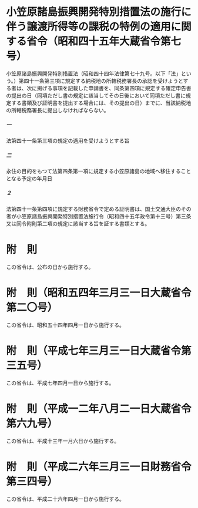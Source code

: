 # 小笠原諸島振興開発特別措置法の施行に伴う譲渡所得等の課税の特例の適用に関する省令（昭和四十五年大蔵省令第七号）
小笠原諸島振興開発特別措置法（昭和四十四年法律第七十九号。以下「法」という。）第四十一条第三項に規定する納税地の所轄税務署長の承認を受けようとする者は、次に掲げる事項を記載した申請書を、同条第四項に規定する確定申告書の提出の日（同項ただし書の規定に該当してその日後において同項ただし書に規定する書類及び証明書を提出する場合には、その提出の日）までに、当該納税地の所轄税務署長に提出しなければならない。
##### 一
法第四十一条第三項の規定の適用を受けようとする旨
##### 二
永住の目的をもつて法第四条第一項に規定する小笠原諸島の地域へ移住することとなる予定の年月日
##### ２
法第四十一条第四項に規定する財務省令で定める証明書は、国土交通大臣のその者が小笠原諸島振興開発特別措置法施行令（昭和四十五年政令第十三号）第三条又は同令附則第二項の規定に該当する旨を証する書類とする。
# 附　則
この省令は、公布の日から施行する。
# 附　則（昭和五四年三月三一日大蔵省令第二〇号）
この省令は、昭和五十四年四月一日から施行する。
# 附　則（平成七年三月三一日大蔵省令第三五号）
この省令は、平成七年四月一日から施行する。
# 附　則（平成一二年八月二一日大蔵省令第六九号）
この省令は、平成十三年一月六日から施行する。
# 附　則（平成二六年三月三一日財務省令第三四号）
この省令は、平成二十六年四月一日から施行する。
